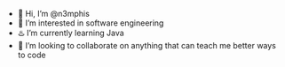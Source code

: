 - 👋 Hi, I’m @n3mphis
- 👀 I’m interested in software engineering
- ♨️ I’m currently learning Java
- 💞️ I’m looking to collaborate on anything that can teach me better ways to code

<!---
n3mphis/n3mphis is a ✨ special ✨ repository because its `README.md` (this file) appears on your GitHub profile.
You can click the Preview link to take a look at your changes.
--->
